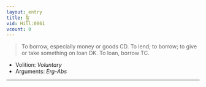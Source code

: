 ```yaml
---
layout: entry
title: སྐྱི་
vid: Hill:0061
vcount: 0
---
```

> To borrow, especially money or goods CD\. To lend; to borrow; to give or take something on loan DK\. To loan, borrow TC\.

* Volition: _Voluntary_
* Arguments: _Erg-Abs_

---

